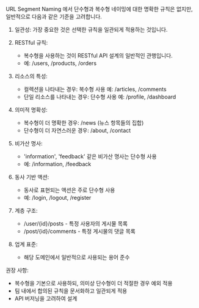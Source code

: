 URL Segment Naming 에서 단수형과 복수형 네이밍에 대한 명확한 규칙은 없지만, 일반적으로 다음과 같은 기준을 고려합니다.

1. 일관성:
   가장 중요한 것은 선택한 규칙을 일관되게 적용하는 것입니다.

2. RESTful 규칙:
    - 복수형을 사용하는 것이 RESTful API 설계의 일반적인 관행입니다.
    - 예: /users, /products, /orders

3. 리소스의 특성:
    - 컬렉션을 나타내는 경우: 복수형 사용
      예: /articles, /comments
    - 단일 리소스를 나타내는 경우: 단수형 사용
      예: /profile, /dashboard

4. 의미적 명확성:
    - 복수형이 더 명확한 경우: /news (뉴스 항목들의 집합)
    - 단수형이 더 자연스러운 경우: /about, /contact

5. 비가산 명사:
    - 'information', 'feedback' 같은 비가산 명사는 단수형 사용
    - 예: /information, /feedback

6. 동사 기반 액션:
    - 동사로 표현되는 액션은 주로 단수형 사용
    - 예: /login, /logout, /register

7. 계층 구조:
    - /user/{id}/posts - 특정 사용자의 게시물 목록
    - /post/{id}/comments - 특정 게시물의 댓글 목록

8. 업계 표준:
    - 해당 도메인에서 일반적으로 사용되는 용어 준수

권장 사항:
- 복수형을 기본으로 사용하되, 의미상 단수형이 더 적절한 경우 예외 적용
- 팀 내에서 합의된 규칙을 문서화하고 일관되게 적용
- API 버저닝을 고려하여 설계